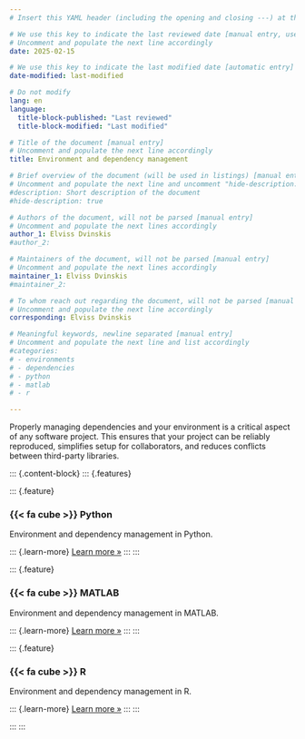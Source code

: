 ```yaml
---
# Insert this YAML header (including the opening and closing ---) at the beginning of the document and fill it out accordingly

# We use this key to indicate the last reviewed date [manual entry, use YYYY-MM-DD]
# Uncomment and populate the next line accordingly
date: 2025-02-15

# We use this key to indicate the last modified date [automatic entry]
date-modified: last-modified

# Do not modify
lang: en
language: 
  title-block-published: "Last reviewed"
  title-block-modified: "Last modified"

# Title of the document [manual entry]
# Uncomment and populate the next line accordingly
title: Environment and dependency management

# Brief overview of the document (will be used in listings) [manual entry]
# Uncomment and populate the next line and uncomment "hide-description: true".
#description: Short description of the document
#hide-description: true

# Authors of the document, will not be parsed [manual entry]
# Uncomment and populate the next lines accordingly
author_1: Elviss Dvinskis
#author_2:

# Maintainers of the document, will not be parsed [manual entry]
# Uncomment and populate the next lines accordingly
maintainer_1: Elviss Dvinskis
#maintainer_2:

# To whom reach out regarding the document, will not be parsed [manual entry]
# Uncomment and populate the next line accordingly
corresponding: Elviss Dvinskis

# Meaningful keywords, newline separated [manual entry]
# Uncomment and populate the next line and list accordingly
#categories: 
# - environments
# - dependencies
# - python
# - matlab
# - r

---
```


Properly managing dependencies and your environment is a critical aspect of any software project. This ensures that your project can be reliably reproduced, simplifies setup for collaborators, and reduces conflicts between third-party libraries.

::: {.content-block}
::: {.features}

::: {.feature}
### {{< fa cube >}} Python
Environment and dependency management in Python.

::: {.learn-more}
[Learn more »](./envs_dependencies/python_envs_dependencies.md)
:::
:::

::: {.feature}
### {{< fa cube >}} MATLAB
Environment and dependency management in MATLAB.

::: {.learn-more}
[Learn more »](./envs_dependencies/matlab_envs_dependencies.md)
:::
:::

::: {.feature}
### {{< fa cube >}} R
Environment and dependency management in R.

::: {.learn-more}
[Learn more »](./envs_dependencies/r_envs_dependencies.md)
:::
:::

:::
:::